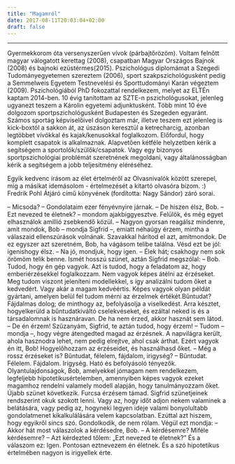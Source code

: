 ```yaml
---
title: "Magamról"
date: 2017-08-11T20:03:04+02:00
draft: false
---
```


___

Gyermekkorom óta versenyszerűen vívok (párbajtőrözöm). Voltam felnőtt magyar válogatott kerettag (2008), csapatban Magyar Országos Bajnok (2008) és bajnoki ezüstérmes(2015). 
Pszichológus diplomámat a Szegedi Tudományegyetemen szereztem (2006), sport szakpszichológusként pedig a Semmelweis Egyetem Testnevelési és Sporttudományi Karán végeztem (2009). Pszichológiából PhD fokozattal rendelkezem, melyet az ELTÉn kaptam 2014-ben. 10 évig tanítottam az SZTE-n pszichológusokat, jelenleg ugyanezt teszem a Károlin egyetemi adjunktusként.
Több mint 10 éve dolgozom sportpszichológusként Budapesten és Szegeden egyaránt. Számos sportág képviselőivel dolgoztam már, illetve teszem ezt jelenleg is kick-boxtól a sakkon át, az úszáson keresztül a ketrecharcig, azonban legtöbbet vívókkal és kajak/kenusokkal foglalkozom. Előfordul, hogy komplett csapatok is alkalmaznak. Alapvetően kétféle helyzetben kérik a segítségem a sportolók/szülők/csapatok. Vagy egy bizonyos sportpszichológiai problémát szeretnének megoldani, vagy általánosságban kérik a segítségem a jobb teljesítmény eléréséhez.

Egyik kedvenc írásom az élet értelméről az Olvasnivalók között szerepel, míg a másikat idemásolom - értelmezését a kitartó olvasóra bízom. :) Fredrik Pohl Átjáró című könyvének (fordította: Nagy Sándor) záró sorai.

– Micsoda? – Gondolataim ezer fényévnyire járnak. 
– De hiszen élsz, Bob. 
– Ezt nevezed te életnek? – mondom ajakbiggyesztve. Felülök, és még egyet elhasználok amillió zsebkendő közül. 
– Nagyon gyorsan reagálsz mindenre, amit mondok, Bob – mondja Sigfrid –, emiatt néhaúgy érzem, mintha a válaszaid ellenszúrások volnának. Szavakkal hárítod el azt, amitmondok. De ez egyszer azt szeretném, Bob, ha vágásom telibe találna. Vésd ezt be jól: igenishogy
élsz.
– Na jó, mondjuk, hogy igen. – Élek hát; csakhogy nem sok örömöm telik benne.
Ismét hosszú szünet, aztán Sigfrid megszólal: 
– Bob. Tudod, hogy én gép vagyok. Azt is tudod, hogy a feladatom az, hogy emberiérzésekkel foglalkozzam. Nem vagyok képes átélni az érzéseket. Meg tudom viszont jeleníteni modellekkel, s így analizálni tudom őket a kedvedért. Vagy akár a magam kedvéértis. Képes vagyok olyan példát gyártani, amelyen belül fel tudom mérni az érzelmek értékét.Bűntudat? Fájdalmas dolog; de minthogy az, befolyásolja a viselkedést. Arra késztet, hogyelkerüld a bűntudatkiváltó cselekvéseket, és ezáltal neked is és a társadalomnak is hasznáravan. De ha nem érzed, akkor hasznát sem látod. 
– De én érzem! Szűzanyám, Sigfrid, te aztán tudod, hogy érzem! 
– Tudom – mondja –, hogy végre átengedted magad az érzésnek. A napvilágra került, ahola hasznodra lehet, nem pedig elrejtve, ahol csak árthat. Ezért vagyok én itt, Bob! Hogyelőhozzam az érzéseidet, és használhasd őket. 
– Még a rossz érzéseket is? Bűntudat, félelem, fájdalom, irigység? 
– Bűntudat. Félelem. Fájdalom. Irigység. Ható és befolyásoló tényezők. Olyantulajdonságok, Bob, amelyekkel jómagam nem rendelkezem, legfeljebb hipotetikusértelemben, amennyiben képes vagyok ezeket magamhoz rendelni valamely modell alapján, hogy tanulmányozzam őket.
Újabb szünet következik. Furcsa érzésem támad. Sigfrid szünetjeinek rendszerint okuk szokott lenni. Vagy az, hogy időt adjon nekem valaminek a belátására, vagy pedig az, hogyneki legyen ideje valami bonyolultabb gondolatmenet kikalkulálására velem kapcsolatban. Ezúttal azt hiszem, hogy egyikről sincs szó. Gondolkodik, de nem rólam. Végül ezt mondja: – Akkor hát most válaszolok a kérdésedre, Bob. 
– A kérdésemre? Miféle kérdésemre? 
– Azt kérdezted tőlem: „Ezt nevezed te életnek?” És a válaszom ez: Igen. Pontosan eztnevezem én életnek. És a szó hipotetikus értelmében nagyon is irigyellek érte.

